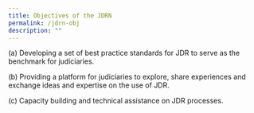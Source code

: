 ```yaml
---
title: Objectives of the JDRN
permalink: /jdrn-obj
description: ""
---
```



(a)	Developing a set of best practice standards for JDR to serve as the benchmark for judiciaries. 

(b)	Providing a platform for judiciaries to explore, share experiences and exchange ideas and expertise on the use of JDR.

(c)	Capacity building and technical assistance on JDR processes.

